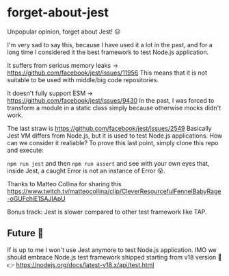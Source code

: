 # forget-about-jest

Unpopular opinion, forget about Jest! 😔

I'm very sad to say this, because I have used it a lot in the past, and for a long time I considered it the best framework to test Node.js application.

It suffers from serious memory leaks -> https://github.com/facebook/jest/issues/11956
This means that it is not suitable to be used with middle/big code repositories.

It doesn't fully support ESM -> https://github.com/facebook/jest/issues/9430
In the past, I was forced to transform a module in a static class simply because otherwise mocks didn't work.

The last straw is https://github.com/facebook/jest/issues/2549
Basically Jest VM differs from Node.js, but it is used to test Node.js applications. How can we consider it realiable?
To prove this last point, simply clone this repo and execute:

`npm run jest`
and then
`npm run assert` and see with your own eyes that, inside Jest, a caught Error is not an instance of Error 😵.

Thanks to Matteo Collina for sharing this https://www.twitch.tv/matteocollina/clip/CleverResourcefulFennelBabyRage-oGUFchiE1SAJIApU

Bonus track: Jest is slower compared to other test framework like TAP.

## Future 🤔

If is up to me I won't use Jest anymore to test Node.js application. IMO we should embrace Node.js test framework shipped starting from v18 version 🚀
👉 https://nodejs.org/docs/latest-v18.x/api/test.html